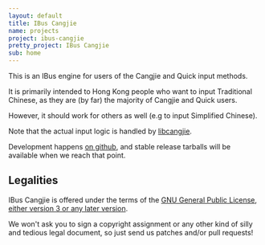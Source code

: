 ```yaml
---
layout: default
title: IBus Cangjie
name: projects
project: ibus-cangjie
pretty_project: IBus Cangjie
sub: home
---
```


This is an IBus engine for users of the Cangjie and Quick input methods.

It is primarily intended to Hong Kong people who want to input Traditional
Chinese, as they are (by far) the majority of Cangjie and Quick users.

However, it should work for others as well (e.g to input Simplified Chinese).

Note that the actual input logic is handled by
[libcangjie](https://github.com/Cangjians/libcangjie).

Development happens [on github](https://github.com/Cangjians/ibus-cangjie),
and stable release tarballs will be available when we reach that point.

## Legalities

IBus Cangjie is offered under the terms of the
[GNU General Public License, either version 3 or any later version](http://www.gnu.org/licenses/lgpl.html).

We won't ask you to sign a copyright assignment or any other kind of silly and
tedious legal document, so just send us patches and/or pull requests!
